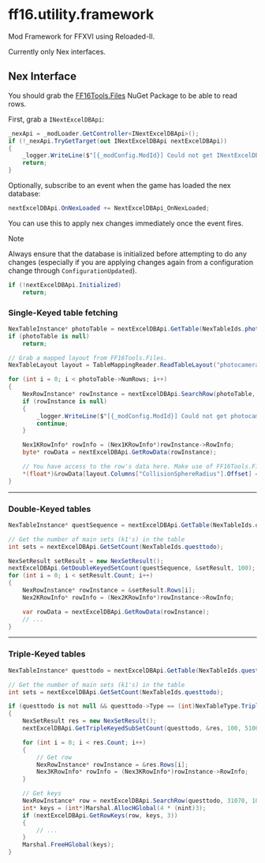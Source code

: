 # ff16.utility.framework

Mod Framework for FFXVI using Reloaded-II.

Currently only Nex interfaces.

## Nex Interface

You should grab the [FF16Tools.Files](https://github.com/Nenkai/FF16Tools/) NuGet Package to be able to read rows.

First, grab a `INextExcelDBApi`:
```csharp
_nexApi = _modLoader.GetController<INextExcelDBApi>();
if (!_nexApi.TryGetTarget(out INextExcelDBApi nextExcelDBApi))
{
    _logger.WriteLine($"[{_modConfig.ModId}] Could not get INextExcelDBApi.");
    return;
}

```

Optionally, subscribe to an event when the game has loaded the nex database:
```csharp
nextExcelDBApi.OnNexLoaded += NextExcelDBApi_OnNexLoaded;
```

You can use this to apply nex changes immediately once the event fires.

> [!NOTE]
> Always ensure that the database is initialized before attempting to do any changes (especially if you are applying changes again from a configuration change through `ConfigurationUpdated`).

```csharp
if (!nextExcelDBApi.Initialized)
    return;
```

### Single-Keyed table fetching

```csharp
NexTableInstance* photoTable = nextExcelDBApi.GetTable(NexTableIds.photocameraparam);
if (photoTable is null)
    return;

// Grab a mapped layout from FF16Tools.Files.
NexTableLayout layout = TableMappingReader.ReadTableLayout("photocameraparam", new Version(1, 0, 0));

for (int i = 0; i < photoTable->NumRows; i++)
{
    NexRowInstance* rowInstance = nextExcelDBApi.SearchRow(photoTable, i);
    if (rowInstance is null)
    {
        _logger.WriteLine($"[{_modConfig.ModId}] Could not get photocameraparam row {i}, skipping", _logger.ColorRed);
        continue;
    }

    Nex1KRowInfo* rowInfo = (Nex1KRowInfo*)rowInstance->RowInfo;
    byte* rowData = nextExcelDBApi.GetRowData(rowInstance);

    // You have access to the row's data here. Make use of FF16Tools.Files's defined layout to read and edit it.
    *(float*)&rowData[layout.Columns["CollisionSphereRadius"].Offset] = 69.420f;
}
```

---

### Double-Keyed tables

```csharp
NexTableInstance* questSequence = nextExcelDBApi.GetTable(NexTableIds.questsequence);

// Get the number of main sets (k1's) in the table
int sets = nextExcelDBApi.GetSetCount(NexTableIds.questtodo);

NexSetResult setResult = new NexSetResult();
nextExcelDBApi.GetDoubleKeyedSetCount(questSequence, &setResult, 100);
for (int i = 0; i < setResult.Count; i++)
{
    NexRowInstance* rowInstance = &setResult.Rows[i];
    Nex2KRowInfo* rowInfo = (Nex2KRowInfo*)rowInstance->RowInfo;

    var rowData = nextExcelDBApi.GetRowData(rowInstance);
    // ...
}
```

---

### Triple-Keyed tables

```csharp
NexTableInstance* questtodo = nextExcelDBApi.GetTable(NexTableIds.questtodo);

// Get the number of main sets (k1's) in the table
int sets = nextExcelDBApi.GetSetCount(NexTableIds.questtodo);

if (questtodo is not null && questtodo->Type == (int)NexTableType.TripleKeyed)
{
    NexSetResult res = new NexSetResult();
    nextExcelDBApi.GetTripleKeyedSubSetCount(questtodo, &res, 100, 510001);

    for (int i = 0; i < res.Count; i++)
    {
        // Get row
        NexRowInstance* rowInstance = &res.Rows[i];
        Nex3KRowInfo* rowInfo = (Nex3KRowInfo*)rowInstance->RowInfo;
    }

    // Get keys
    NexRowInstance* row = nextExcelDBApi.SearchRow(questtodo, 31070, 100, 0);
    int* keys = (int*)Marshal.AllocHGlobal(4 * (nint)3);
    if (nextExcelDBApi.GetRowKeys(row, keys, 3))
    {
        // ...
    }
    Marshal.FreeHGlobal(keys);
}
```
